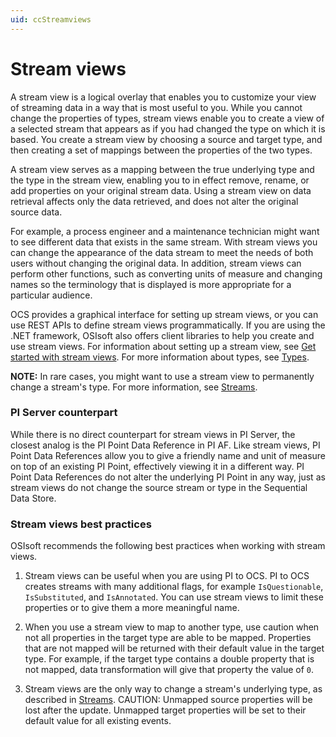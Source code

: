 ```yaml
---
uid: ccStreamviews
---
```


# Stream views

A stream view is a logical overlay that enables you to customize your view of streaming data in a way that is most useful to you. While you cannot change the properties of types, stream views enable you to create a view of a selected stream that appears as if you had changed the type on which it is based. You create a stream view by choosing a source and target type, and then creating a set of mappings between the properties of the two types.

A stream view serves as a mapping between the true underlying type and the type in the stream view, enabling you to in effect remove, rename, or add properties on your original stream data. 
Using a stream view on data retrieval affects only the data retrieved, and does not alter the original source data. 

For example, a process engineer and a maintenance technician might want to see different data that exists in the same stream. With stream views you can change the appearance of the data stream to meet the needs of both users without changing the original data. In addition, stream views can perform other functions, such as converting units of measure and changing names so the terminology that is displayed is more appropriate for a particular audience.

OCS provides a graphical interface for setting up stream views, or you can use REST APIs to define stream views programmatically. If you are using the .NET framework, OSIsoft also offers client libraries to help you create and use stream views.
For information about setting up a stream view, see [Get started with stream views](xref:gsStreamviews).
For more information about types, see [Types](xref:sdsTypes).

**NOTE:** In rare cases, you might want to use a stream view to permanently change a stream's type. For more information, see [Streams](https://ocs-docs.osisoft.com/Content_Portal/Documentation/SequentialDataStore/SDS_Streams.html#update-stream-type).

### <a name="streamviews-pi-server"></a>PI Server counterpart

While there is no direct counterpart for stream views in PI Server, the closest analog is the PI Point Data Reference in PI AF. Like stream views, PI Point Data References allow you to give a friendly name and unit of measure on top of an existing PI Point, effectively viewing it in a different way. PI Point Data References do not alter the underlying PI Point in any way, just as stream views do not change the source stream or type in the Sequential Data Store.

### <a name="streamviews-bestpractices"></a>Stream views best practices

OSIsoft recommends the following best practices when working with stream views.

1. Stream views can be useful when you are using PI to OCS. PI to OCS creates streams with many additional flags, for example `IsQuestionable`, `IsSubstituted`, and `IsAnnotated`. 
You can use stream views to limit these properties or to give them a more meaningful name.

1. When you use a stream view to map to another type, use caution when not all properties in the target type are able to be mapped. Properties that are not mapped will be returned with their default value in the target type. For example, if the target type contains a double property that is not mapped, data transformation will give that property the value of `0`.

1. Stream views are the only way to change a stream's underlying type, as described in [Streams](https://ocs-docs.osisoft.com/Content_Portal/Documentation/SequentialDataStore/SDS_Streams.html#update-stream-type). CAUTION: Unmapped source properties will be lost after the update. Unmapped target properties will be set to their default value for all existing events.
